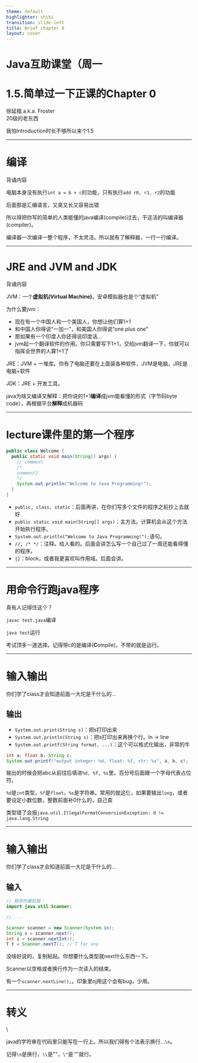 ```yaml
---
theme: default
highlighter: shiki
transition: slide-left
title: Brief chapter 0
layout: cover
---
```


# Java互助课堂（周一
# 1.5.简单过一下正课的Chapter 0

徐延楷 a.k.a. Froster  
20级的老东西

我怕Introduction时长不够所以来个1.5

----- 

# 编译
背诵内容

电脑本身没有执行`int a = b + c`的功能，只有执行`add r0, r1, r2`的功能

后面那是汇编语言，又臭又长又容易出错

所以得把你写的简单的人类能懂的java编译(compile)过去，干这活的叫编译器(compiler)。

编译器一次编译一整个程序，不太灵活。所以就有了解释器，一行一行编译。

-----

# JRE and JVM and JDK
背诵内容

JVM：一个**虚拟机(Virtual Machine)**。安卓模拟器也是个“虚拟机”

为什么要jvm：
- 现在有一个中国人和一个美国人，你想让他们算1+1
- 和中国人你得说“一加一”，和美国人你得说“one plus one”
- 那如果有一个印度人你还得说印度话...
- jvm起一个翻译软件的作用。你只需要写下1+1，交给jvm翻译一下，你就可以指挥全世界的人算1+1了

JRE：JVM + 一堆库。你有了电脑还要在上面装各种软件，JVM是电脑，JRE是电脑+软件

JDK：JRE + 开发工具。

java为啥又编译又解释：把你说的1+1**编译**成jvm能看懂的形式（字节码byte code），再根据平台**解释**成机器码

----- 

# lecture课件里的第一个程序
``` java
public class Welcome {
  public static void main(String[] args) {
    // comment
    /* 
    comment2
    */
    System.out.println("Welcome to Java Programming!");
  }
}
```

- `public, class, static`：后面再讲，在你们写多个文件的程序之前抄上去就好
- `public static void main(String[] args)`：主方法。计算机会从这个方法开始执行程序。
- `System.out.println("Welcome to Java Programming!");`语句。
- `//, /* */`：注释。给人看的。后面会讲怎么写一个自己过了一周还能看得懂的程序。
- `{}`：block，或者我更喜欢叫作用域。后面会讲。

-----

# 用命令行跑java程序
真有人记得住这个？

`javac test.java`编译

`java test`运行

考试顶多一道选择。记得带c的是编译(**C**ompile)，不带的就是运行。

-----

# 输入输出
你们学了class才会知道前面一大坨是干什么的...

## 输出
- `System.out.print(String s)`：把s打印出来
- `System.out.println(String s)`：把s打印出来再换个行。ln -> line
- `System.out.printf(String format, ...)`：这个可以格式化输出，非常的牛

``` java
int a; float b; String c;
System.out.printf("output integer: %d, float: %f, str: %s", a, b, c);
```

输出的时候会把abc从前往后填进`%d, %f, %s`里。百分号后面跟一个字母代表占位符。

`%d`是`int`类型，`%f`是`float`，`%s`是字符串。常用的就这仨，如果要输出`long`，或者要设定小数位数，整数前面补0什么的，自己查

类型错了会报`java.util.IllegalFormatConversionException: d != java.lang.String`

-----

# 输入输出
你们学了class才会知道前面一大坨是干什么的...

## 输入
``` java
// 程序的最前面：
import java.util.Scanner;

// ...

Scanner scanner = new Scanner(System.in); 
String s = scanner.next();
int i = scanner.nextInt();
T t = Scanner.nextT(); // T for any
```

没啥好说的，复制粘贴。你想要什么类型就next什么东西一下。

Scanner以空格或者换行作为一次读入的结束。

有一个`scanner.nextLine();`。印象里oj用这个会有bug，少用。

-----
# 转义
\

java的字符串在代码里只能写在一行上。所以我们得有个法表示换行...`\n`。

记得`\n`是换行，`\\`是"\"，`\"`是'"'就行。